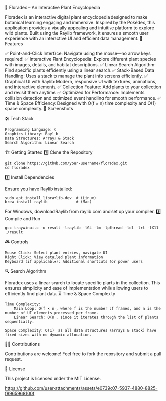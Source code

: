 🌿 Floradex – An Interactive Plant Encyclopedia

Floradex is an interactive digital plant encyclopedia designed to make botanical learning engaging and immersive. Inspired by the Pokédex, this application provides a visually appealing and intuitive platform to explore wild plants. Built using the Raylib framework, it ensures a smooth user experience with an interactive UI and efficient data management.
🚀 Features

✅ Point-and-Click Interface: Navigate using the mouse—no arrow keys required!
✅ Interactive Plant Encyclopedia: Explore different plant species with images, details, and habitat descriptions.
✅ Linear Search Algorithm: Find specific plants efficiently using a linear search.
✅ Stack-Based Data Handling: Uses a stack to manage the plant info screens efficiently.
✅ Graphical UI with Raylib: Modern, responsive UI with textures, animations, and interactive elements.
✅ Collection Feature: Add plants to your collection and revisit them anytime.
✅ Optimized for Performance: Implements collision detection and optimized event handling for smooth performance.
✅ Time & Space Efficiency: Designed with O(f × n) time complexity and O(1) space complexity.
📸 Screenshots


🛠️ Tech Stack

    Programming Language: C
    Graphics Library: Raylib
    Data Structures: Arrays & Stack
    Search Algorithm: Linear Search

🏗️ Getting Started
1️⃣ Clone the Repository

    git clone https://github.com/your-username/floradex.git
    cd floradex

2️⃣ Install Dependencies

Ensure you have Raylib installed:

    sudo apt install libraylib-dev  # (Linux)
    brew install raylib             # (Mac)

For Windows, download Raylib from raylib.com and set up your compiler.
3️⃣ Compile and Run

    gcc traywinui.c -o result -lraylib -lGL -lm -lpthread -ldl -lrt -lX11
    ./result

🎮 Controls

    Mouse Click: Select plant entries, navigate UI
    Right Click: View detailed plant information
    Keyboard (if applicable): Additional shortcuts for power users

🔍 Search Algorithm

Floradex uses a linear search to locate specific plants in the collection. This ensures simplicity and ease of implementation while allowing users to efficiently find plant data.
⏳ Time & Space Complexity

    Time Complexity:
        Main Loop: O(f × n), where f is the number of frames, and n is the number of UI elements processed per frame.
        Linear Search: O(n), since it iterates through the list of plants sequentially.

    Space Complexity: O(1), as all data structures (arrays & stack) have fixed sizes with no dynamic allocation.

👨‍💻 Contributions

Contributions are welcome! Feel free to fork the repository and submit a pull request.

📜 License


This project is licensed under the MIT License.




https://github.com/user-attachments/assets/e0739c07-5937-4880-8825-f8965968100f





